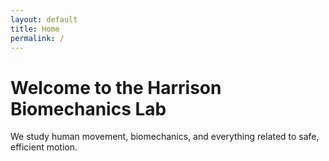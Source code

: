 ```yaml
---
layout: default
title: Home
permalink: /
---
```

# Welcome to the Harrison Biomechanics Lab

We study human movement, biomechanics, and everything related to safe, efficient motion.
